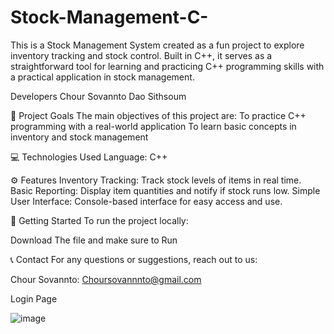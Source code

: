 # Stock-Management-C-

This is a Stock Management System created as a fun project to explore inventory tracking and stock control. Built in C++, it serves as a straightforward tool for learning and practicing C++ programming skills with a practical application in stock management.

Developers
Chour Sovannto
Dao Sithsoum

🎯 Project Goals
The main objectives of this project are:
To practice C++ programming with a real-world application
To learn basic concepts in inventory and stock management

💻 Technologies Used
Language: C++

⚙️ Features
Inventory Tracking: Track stock levels of items in real time.
Basic Reporting: Display item quantities and notify if stock runs low.
Simple User Interface: Console-based interface for easy access and use.

🚀 Getting Started
To run the project locally:

Download The file and make sure to Run

📞 Contact
For any questions or suggestions, reach out to us:

Chour Sovannto: Choursovannnto@gmail.com

Login Page

![image](https://github.com/user-attachments/assets/76a446c5-b745-49bd-a9db-94719819effe)


